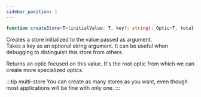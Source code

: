 ```yaml
---
sidebar_position: 1
---
```


```ts
function createStore<T>(initialValue: T, key?: string): Optic<T, total, T>;
```

Creates a store initialized to the value passed as argument.  
Takes a key as an optional string argument. It can be useful when debugging to distinguish this store from others.

Returns an optic focused on this value. It's the root optic from which we can create more specialized optics.

:::tip multi-store
You can create as many stores as you want, even though most applications will be fine with only one.
:::
